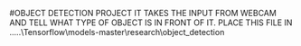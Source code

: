 #OBJECT DETECTION PROJECT 
IT TAKES THE INPUT FROM WEBCAM AND TELL WHAT TYPE OF OBJECT IS IN FRONT OF IT.
PLACE THIS FILE IN .....\Tensorflow\models-master\research\object_detection
